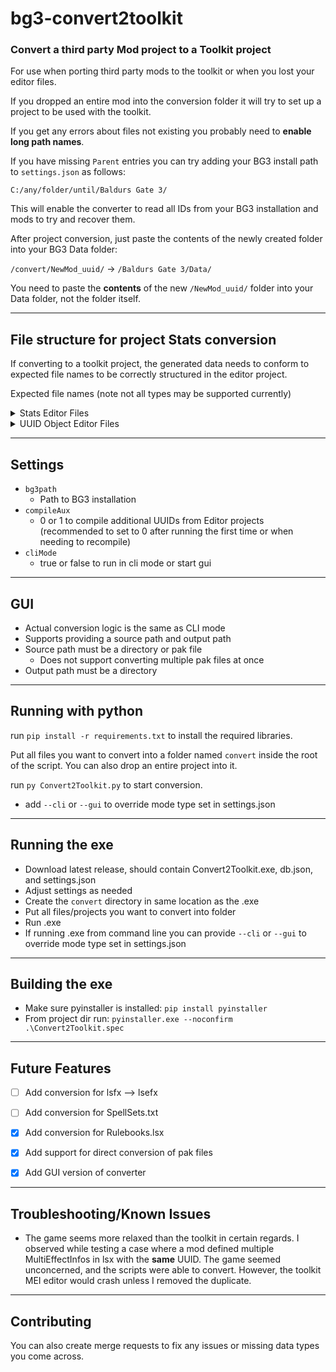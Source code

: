 # bg3-convert2toolkit
### Convert a third party Mod project to a Toolkit project
For use when porting third party mods to the toolkit or when you lost your editor files.

If you dropped an entire mod into the conversion folder it will try to set up a project to be used with the toolkit.

If you get any errors about files not existing you probably need to <b>enable long path names</b>.

If you have missing `Parent` entries you can try adding your BG3 install path to `settings.json` as follows: 

`C:/any/folder/until/Baldurs Gate 3/`

This will enable the converter to read all IDs from your BG3 installation and mods to try and recover them.

After project conversion, just paste the contents of the newly created folder into your BG3 Data folder:

`/convert/NewMod_uuid/` -> `/Baldurs Gate 3/Data/`

You need to paste the <b>contents</b> of the new `/NewMod_uuid/` folder into your Data folder, not the folder itself.


---
## File structure for project Stats conversion
If converting to a toolkit project, the generated data needs to conform to expected file names to be correctly
structured in the editor project.

Expected file names (note not all types may be supported currently)

<details>
<summary>Stats Editor Files</summary>

```
\Public\[Modname]\Stats\Generated\
├── Data
│   ├── Armor.txt
│   ├── BloodTypes.txt
│   ├── Character.txt
│   ├── Crimes.lsx
│   ├── CriticalHitTypes.txt
│   ├── Data.txt
│   ├── Interrupt.txt
│   ├── ItemColor.txt
│   ├── ItemProgressionNames.txt
│   ├── ItemProgressionVisuals.txt
│   ├── Object.txt
│   ├── Passive.txt
│   ├── Requirements.txt
│   ├── Spell_Projectile.txt
│   ├── Spell_ProjectileStrike.txt
│   ├── Spell_Rush.txt
│   ├── Spell_Shout.txt
│   ├── Spell_Target.txt
│   ├── Spell_Teleportation.txt
│   ├── Spell_Throw.txt
│   ├── Spell_Wall.txt
│   ├── Spell_Zone.txt
│   ├── Status_BOOST.txt
│   ├── Status_DEACTIVATED.txt
│   ├── Status_DOWNED.txt
│   ├── Status_EFFECT.txt
│   ├── Status_FEAR.txt
│   ├── Status_HEAL.txt
│   ├── Status_INCAPACITATED.txt
│   ├── Status_INVISIBLE.txt
│   ├── Status_KNOCKED_DOWN.txt
│   ├── Status_POLYMORPHED.txt
│   ├── Status_SNEAKING.txt
│   ├── Weapon.txt
│   └── XPData.txt
├── CraftingStationsItemComboPreviewData.txt
├── Equipment.txt
├── ItemComboProperties.txt
├── ItemCombos.txt
├── ItemTypes.txt
├── ObjectCategoriesItemComboPreviewData.txt
├── SpellSet.txt
├── TreasureGroups.txt
└── TreasureTable.txt
```
</details>

<details>
<summary>UUID Object Editor Files</summary>

```
\Public\[Modname]
├── ActionResourceDefinitions
│   └── ActionResourceDefinitions.lsx
├── ActionResourceGroupDefinitions
│   └── ActionResourceGroupDefinitions.lsx
├── Animation
│   ├── ShortNameCategories.lsx
│   └── ShortNames.lsx
├── AnimationOverrides
│   └── AnimationSetPriorities.lsx
├── ApprovalRatings
│   ├── ApprovalRatings
│   │  └── [resource UUID].lsx
│   └── Reactions.lsx
├── Backgrounds
│   ├── BackgroundGoals.lsx
│   └── Backgrounds.lsx
├── Calendar
│   └── DayRanges.lsx
├── CharacterCreation
│   ├── CharacterCreationAccessorySets.lsx
│   ├── CharacterCreationAppearanceMaterials.lsx
│   ├── CharacterCreationAppearanceVisuals.lsx
│   ├── CharacterCreationEquipmentIcons.lsx
│   ├── CharacterCreationIconSettings.lsx
│   ├── CharacterCreationPassiveAppearances.lsx
│   ├── CharacterCreationSharedVisuals.lsx
│   └── CharacterCreationVOLines.lsx
├── CharacterCreationPresets
│   ├── AbilityDistributionPresets.lsx
│   ├── CharacterCreationEyeColors.lsx
│   ├── CharacterCreationHairColors.lsx
│   ├── CharacterCreationMaterialOverrides.lsx
│   ├── CharacterCreationPresets.lsx
│   ├── CharacterCreationSkinColors.lsx
│   └── CompanionPresets.lsx
├── CinematicArenaFrequencyGroups
│   └── CinematicArenaFrequencyGroups.lsx
├── ClassDescriptions
│   └── ClassDescriptions.lsx
├── CombatCameraGroups
│   └── CombatCameraGroups.lsx
├── CrowdCharacters
│   ├── CrowdCharacterClothsColors.lsx
│   ├── CrowdCharacterEyeColors.lsx
│   ├── CrowdCharacterMaterialPresets.lsx
│   ├── CrowdCharacterSkinColors.lsx
│   └── CrowdCharacterTemplates.lsx
├── CustomDice
│   └── CustomDice.lsx
├── DefaultValues
│   ├── Abilities.lsx
│   ├── Equipments.lsx
│   ├── Feats.lsx
│   ├── Passives.lsx
│   ├── PreparedSpells.lsx
│   ├── Skills.lsx
│   └── Spells.lsx
├── DifficultyClasses
│   └── DifficultyClasses.lsx
├── Disturbances
│   └── DisturbanceProperties.lsx
├── DLC
│   └── DLC.lsx
├── Encumbrance
│   └── Types.lsx
├── EquipmentTypes
│   └── EquipmentTypes.lsx
├── ErrorDescriptions
│   └── ConditionErrors.lsx
├── Feats
│   ├── FeatDescriptions.lsx
│   ├── Feats.lsx
│   └── FeatSoundStates.lsx
├── FixedHotBarSlots
│   └── FixedHotBarSlots.lsx
├── Gods
│   └── Gods.lsx
├── Gossips
│   └── Gossips.lsx
├── Haptics
│   ├── LightbarHaptics.lsx
│   └── LightbarSounds.lsx
├── ItemThrowParams
│   └── ItemThrowParams.lsx
├── ItemWallTemplates
│   └── ItemWallTemplates.lsx
├── Levelmaps
│   ├── AreaLevelOverrides.lsx
│   ├── ExperienceRewards.lsx
│   ├── GoldValues.lsx
│   ├── LevelMapValues.lsx
│   └── LongRestCosts.lsx
├── LimbsMapping
│   └── LimbsMapping.lsx
├── Lists
│   ├── AbilityLists.lsx
│   ├── AvatarContainerTemplates.lsx
│   ├── CampChestTemplates.lsx
│   ├── ColorDefinitions.lsx
│   ├── EquipmentLists.lsx
│   ├── PassiveLists.lsx
│   ├── SkillLists.lsx
│   └── SpellLists.lsx
├── OneTimeRewards
│   └── OneTimeRewards.lsx
├── Origins
│   ├── OriginIntroEntities.lsx
│   └── Origins.lsx
├── PhotoMode
│   ├── BlueprintOverrides.lsx
│   ├── ColourGradings.lsx
│   ├── DecorFrames.lsx
│   ├── EmoteAnimations.lsx
│   ├── EmoteCollections.lsx
│   ├── EmotePoses.lsx
│   ├── FaceExpressionCollections.lsx
│   ├── FaceExpressions.lsx
│   ├── Stickers.lsx
│   └── Vignettes.lsx
├── Progressions
│   ├── ProgressionDescriptions.lsx
│   └── Progressions.lsx
├── ProjectileDefaults
│   └── ProjectileDefaults.lsx
├── Races
│   └── Races.lsx
├── RandomCasts
│   └── Outcomes.lsx
├── Ruleset
│   ├── RulesetModifierOptions.lsx
│   ├── RulesetModifiers.lsx
│   ├── Rulesets.lsx
│   ├── RulesetSelectionPresets.lsx
│   └── RulesetValues.lsx
├── ScriptMaterialOverrides
│   ├── ScriptMaterialOverrideParameters.lsx
│   └── ScriptMaterialOverridePresets.lsx
├── Shapeshift
│   └── Rulebook.lsx
├── Sound
│   ├── FlagSoundStates.lsx
│   └── TagSoundStates.lsx
├── Spell
│   └── MetaConditions.lsx
├── Status
│   └── StatusSoundStates.lsx
├── Surface
│   └── SurfaceCursorMessages.lsx
├── TadpolePowers
│   └── TadpolePowersTree.lsx
├── TooltipExtras
│   ├── TooltipExtraTexts.lsx
│   └── TooltipUpcastDescriptions.lsx
├── TrajectoryRules
│   ├── Projectiles.lsx
│   └── SpellSoundTrajectoryRules.lsx
├── Tutorials
│   ├── ModalTutorials.lsx
│   ├── TutorialEvents.lsx
│   ├── Tutorials.lsx
│   └── UnifiedTutorials.lsx
├── VFX
│   ├── DeathEffects.lsx
│   ├── ManagedStatusVFX.lsx
│   ├── Passives.lsx
│   └── VFX.lsx
├── Voices
│   └── Voices.lsx
├── WeaponAnimationSetData
│   └── WeaponAnimationSetData.lsx
└── WeightCategories
    └── WeightCategories.lsx
```
</details>


---
## Settings
- `bg3path`
  - Path to BG3 installation
- `compileAux`
  - 0 or 1 to compile additional UUIDs from Editor projects<br>(recommended to set to 0 after running the first time or when needing to recompile)
- `cliMode`
  - true or false to run in cli mode or start gui 


---
## GUI
- Actual conversion logic is the same as CLI mode
- Supports providing a source path and output path
- Source path must be a directory or pak file
  - Does not support converting multiple pak files at once
- Output path must be a directory


---
## Running with python
run `pip install -r requirements.txt` to install the required libraries.

Put all files you want to convert into a folder named `convert` inside the root of the script.
You can also drop an entire project into it.

run `py Convert2Toolkit.py` to start conversion.
- add `--cli` or `--gui` to override mode type set in settings.json


---
## Running the exe
- Download latest release, should contain Convert2Toolkit.exe, db.json, and settings.json
- Adjust settings as needed
- Create the `convert` directory in same location as the .exe
- Put all files/projects you want to convert into folder
- Run .exe
- If running .exe from command line you can provide `--cli` or `--gui` to override mode type set in settings.json


---
## Building the exe
- Make sure pyinstaller is installed: `pip install pyinstaller`
- From project dir run: `pyinstaller.exe --noconfirm .\Convert2Toolkit.spec`


---
## Future Features
- [ ] Add conversion for lsfx --> lsefx

- [ ] Add conversion for SpellSets.txt

- [X] Add conversion for Rulebooks.lsx

- [X] Add support for direct conversion of pak files

- [X] Add GUI version of converter


---
## Troubleshooting/Known Issues
- The game seems more relaxed than the toolkit in certain regards.  I observed while testing a case where a mod 
  defined multiple MultiEffectInfos in lsx with the **same** UUID.  The game seemed unconcerned, and the scripts
  were able to convert.  However, the toolkit MEI editor would crash unless I removed the duplicate.


---
## Contributing
You can also create merge requests to fix any issues or missing data types you come across.